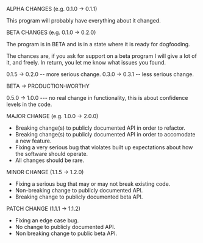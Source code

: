 ALPHA CHANGES (e.g. 0.1.0 -> 0.1.1)

This program will probably have everything about it changed.

BETA CHANGES (e.g. 0.1.0 -> 0.2.0)

The program is in BETA and is in a state where it is ready for dogfooding.

The chances are, if you ask for support on a beta program I will give a lot of it, and freely. In return, you let me know what issues you found.

0.1.5 -> 0.2.0 -- more serious change.
0.3.0 -> 0.3.1 -- less serious change.

BETA -> PRODUCTION-WORTHY

0.5.0 -> 1.0.0 --- no real change in functionality, this is about confidence levels in the code.

MAJOR CHANGE (e.g. 1.0.0 -> 2.0.0)

* Breaking change(s) to publicly documented API in order to refactor.
* Breaking change(s) to publicly documented API in order to accomodate a new feature.
* Fixing a very serious bug that violates built up expectations about how the software should operate.
* All changes should be rare.

MINOR CHANGE (1.1.5 -> 1.2.0)

* Fixing a serious bug that may or may not break existing code.
* Non-breaking change to publicly documented API.
* Breaking change to publicly documented beta API.

PATCH CHANGE (1.1.1 -> 1.1.2)

* Fixing an edge case bug.
* No change to publicly documented API.
* Non breaking change to public beta API.
